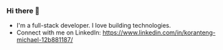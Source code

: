 ### Hi there 👋


- I'm a full-stack developer. I love building technologies.
- Connect with me on LinkedIn: https://www.linkedin.com/in/koranteng-michael-12b881187/

